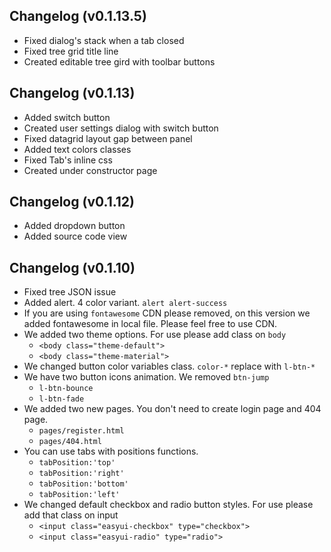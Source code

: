 
## Changelog (v0.1.13.5)

  * Fixed dialog's stack when a tab closed
  * Fixed tree grid title line
  * Created editable tree gird with toolbar buttons

## Changelog (v0.1.13)

  * Added switch button
  * Created user settings dialog with switch button
  * Fixed datagrid layout gap between panel
  * Added text colors classes
  * Fixed Tab's inline css
  * Created under constructor page

## Changelog (v0.1.12)

  * Added dropdown button
  * Added source code view

## Changelog (v0.1.10)
  
  * Fixed tree JSON issue 
  * Added alert. 4 color variant. `alert alert-success`
  * If you are using `fontawesome` CDN please removed, on this version we added fontawesome in local file. Please feel free to use CDN.
  * We added two theme options. For use please add class on `body`
      * `<body class="theme-default">`
      * `<body class="theme-material">`
  * We changed button color variables class. `color-*` replace with `l-btn-*`
  * We have two button icons animation. We removed `btn-jump`
      * `l-btn-bounce`
      * `l-btn-fade`
  * We added two new pages. You don't need to create login page and 404 page.
      * `pages/register.html`
      * `pages/404.html`
  * You can use tabs with positions functions.
      * `tabPosition:'top'`
      * `tabPosition:'right'`
      * `tabPosition:'bottom'`
      * `tabPosition:'left'`
  * We changed default checkbox and radio button styles. For use please add that class on input
      * `<input class="easyui-checkbox" type="checkbox">`
      * `<input class="easyui-radio" type="radio">`